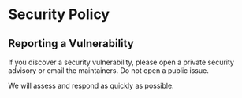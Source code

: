 # Security Policy

## Reporting a Vulnerability
If you discover a security vulnerability, please open a private security advisory or email the maintainers. Do not open a public issue.

We will assess and respond as quickly as possible.
